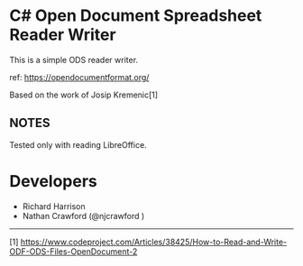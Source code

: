 # C# Open Document Spreadsheet Reader Writer

This is a simple ODS reader writer. 

ref: https://opendocumentformat.org/

Based on the work of Josip Kremenic[1]

## NOTES

Tested only with reading LibreOffice.

# Developers

* Richard Harrison
* Nathan Crawford (@njcrawford )

----
[1] https://www.codeproject.com/Articles/38425/How-to-Read-and-Write-ODF-ODS-Files-OpenDocument-2

